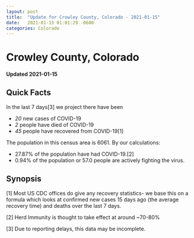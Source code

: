 ```yaml
---
layout: post
title:  "Update for Crowley County, Colorado - 2021-01-15"
date:   2021-01-15 01:01:29 -0600
categories: Colorado
---
```


# Crowley County, Colorado
#### Updated 2021-01-15

## Quick Facts

In the last 7 days[3] we project there have been
- *20* new cases of COVID-19
- *2* people have died of COVID-19
- *45* people have recovered from COVID-19[1]

The population in this census area is 6061. By our calculations:
- 27.87% of the population have had COVID-19.[2]
- 0.94% of the population or 57.0 people are actively fighting the virus.

## Synopsis




[1] Most US CDC offices do give any recovery statistics- we base this on a formula which looks at confirmed new cases
15 days ago (the average recovery time) and deaths over the last 7 days.

[2] Herd Immunity is thought to take effect at around ~70-80%

[3] Due to reporting delays, this data may be incomplete.
 
    